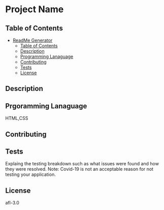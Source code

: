 
# Project Name




## Table of Contents
- [ReadMe Generator](#readme-generator)
  - [Table of Contents](#table-of-contents)
  - [Description](#description)
  - [Programming Lanaguage](#programming-language)
  - [Contributing](#contributing)
  - [Tests](#tests)
  - [License](#license)

## Description



## Prgoramming Lanaguage

HTML,CSS

## Contributing



## Tests

Explaing the testing breakdown such as what issues were found and how they were resolved. Note: Covid-19 is not an acceptable reason for not testing your application.

## License

afl-3.0

